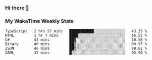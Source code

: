 ### Hi there 👋

<!--
**royschrauwen/royschrauwen** is a ✨ _special_ ✨ repository because its `README.md` (this file) appears on your GitHub profile.

Here are some ideas to get you started:

- 🔭 I’m currently working on ...
- 🌱 I’m currently learning ...
- 👯 I’m looking to collaborate on ...
- 🤔 I’m looking for help with ...
- 💬 Ask me about ...
- 📫 How to reach me: ...
- 😄 Pronouns: ...
- ⚡ Fun fact: ...
-->


### My WakaTime Weekly Stats
<!--START_SECTION:waka-->

```text
TypeScript   2 hrs 57 mins   ███████████░░░░░░░░░░░░░░   43.35 %
HTML         1 hr 7 mins     ████░░░░░░░░░░░░░░░░░░░░░   16.52 %
C#           43 mins         ██▓░░░░░░░░░░░░░░░░░░░░░░   10.56 %
Binary       40 mins         ██▒░░░░░░░░░░░░░░░░░░░░░░   09.95 %
JSON         40 mins         ██▒░░░░░░░░░░░░░░░░░░░░░░   09.82 %
XAML         15 mins         █░░░░░░░░░░░░░░░░░░░░░░░░   03.90 %
```

<!--END_SECTION:waka-->
